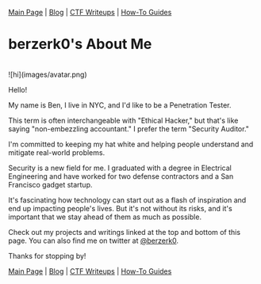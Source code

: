 [Main Page](index.html) \| [Blog](https://github.com/berzerk0/GitPage/wiki/Post-Listing) \| [CTF Writeups](../CTF-Writeups/CTF-index.html) \| [How-To Guides](../How-To-Guides/HowTo-index.html) <br>

# berzerk0's About Me

<br>
![hi](images/avatar.png)
<br>

Hello!

My name is Ben, I live in NYC, and I'd like to be a Penetration Tester.

This term is often interchangeable with "Ethical Hacker," but that's like saying "non-embezzling accountant." I prefer the term "Security Auditor."

I'm committed to keeping my hat white and helping people understand and mitigate real-world problems.


Security is a new field for me. I graduated with a degree in Electrical Engineering and have worked for two defense contractors and a San Francisco gadget startup.

It's fascinating how technology can start out as a flash of inspiration and end up impacting people's lives. But it's not without its risks, and it's important that we stay ahead of them as much as possible.


Check out my projects and writings linked at the top and bottom of this page. You can also find me on twitter at [@berzerk0](https://twitter.com/berzerk0).

Thanks for stopping by!


[Main Page](index.html) \| [Blog](https://github.com/berzerk0/GitPage/wiki/Post-Listing) \| [CTF Writeups](CTF-Writeups/CTF-index.html) \| [How-To Guides](How-To-Guides/HowTo-index.html) <br>
